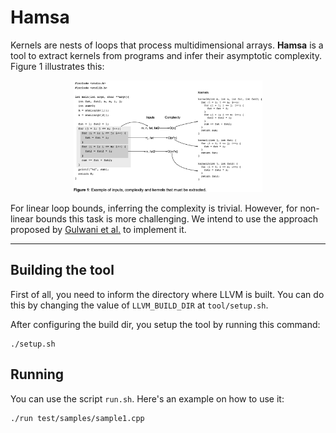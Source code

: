 # Hamsa
Kernels are nests of loops that process multidimensional arrays. **Hamsa** is a tool to extract kernels from programs and infer their asymptotic complexity. Figure 1 illustrates this:

<p align="center">
  <img alt="kernels" src="./assets/kernels.png" width="60%" height="auto"/></br>
</p>

For linear loop bounds, inferring the complexity is trivial. However, for non-linear bounds this task is more challenging. We intend to use the approach proposed by [Gulwani et al.](https://www.microsoft.com/en-us/research/wp-content/uploads/2016/12/sas11-bound.pdf) to implement it.

<hr>

## Building the tool

First of all, you need to inform the directory where LLVM is built. You can do this by changing the value of `LLVM_BUILD_DIR` at `tool/setup.sh`. 

After configuring the build dir, you setup the tool by running this command:

    ./setup.sh

## Running

You can use the script `run.sh`. Here's an example on how to use it:

    ./run test/samples/sample1.cpp
